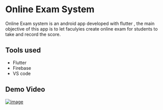 # Online Exam System
  Online Exam system is an android app developed with flutter , the main objective of this app is to let faculyies create online exam for students to take and record the score.
  
## Tools used

- Flutter 
- Firebase
- VS code

## Demo Video

[![image](https://user-images.githubusercontent.com/59497178/123504795-ef0da300-d678-11eb-88ad-85f163581ae2.png)](https://drive.google.com/file/d/1WGLOL7KKw3nDh8E_r93jB5qfhi9xye1c/view?usp=sharing)
